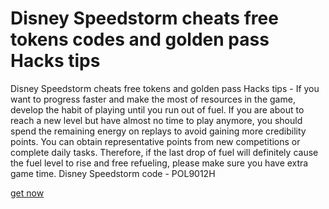 # Disney Speedstorm cheats free tokens codes and golden pass Hacks tips

Disney Speedstorm cheats free tokens and golden pass Hacks tips - If you want to progress faster and make the most of resources in the game, develop the habit of playing until you run out of fuel. If you are about to reach a new level but have almost no time to play anymore, you should spend the remaining energy on replays to avoid gaining more credibility points. You can obtain representative points from new competitions or complete daily tasks. Therefore, if the last drop of fuel will definitely cause the fuel level to rise and free refueling, please make sure you have extra game time. Disney Speedstorm code - POL9012H

[get now](https://fureway.top/speedstorm/)
